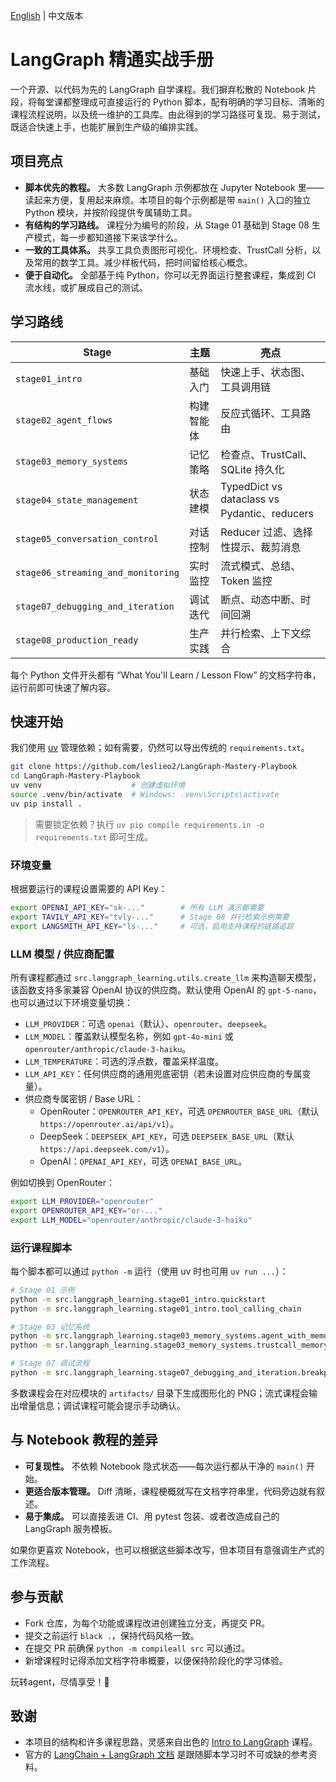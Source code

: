 [English](README.md) | 中文版本

# LangGraph 精通实战手册

一个开源、以代码为先的 LangGraph 自学课程。我们摒弃松散的 Notebook 片段，将每堂课都整理成可直接运行的 Python 脚本，配有明确的学习目标、清晰的课程流程说明，以及统一维护的工具库。由此得到的学习路径可复现、易于测试，既适合快速上手，也能扩展到生产级的编排实践。

## 项目亮点

- **脚本优先的教程。** 大多数 LangGraph 示例都放在 Jupyter Notebook 里——读起来方便，复用起来麻烦。本项目的每个示例都是带 `main()` 入口的独立 Python 模块，并按阶段提供专属辅助工具。
- **有结构的学习路线。** 课程分为编号的阶段，从 Stage 01 基础到 Stage 08 生产模式，每一步都知道接下来该学什么。
- **一致的工具体系。** 共享工具负责图形可视化、环境检查、TrustCall 分析，以及常用的数学工具。减少样板代码，把时间留给核心概念。
- **便于自动化。** 全部基于纯 Python，你可以无界面运行整套课程，集成到 CI 流水线，或扩展成自己的测试。

## 学习路线

| Stage | 主题 | 亮点 |
| --- | --- | --- |
| `stage01_intro` | 基础入门 | 快速上手、状态图、工具调用链 |
| `stage02_agent_flows` | 构建智能体 | 反应式循环、工具路由 |
| `stage03_memory_systems` | 记忆策略 | 检查点、TrustCall、SQLite 持久化 |
| `stage04_state_management` | 状态建模 | TypedDict vs dataclass vs Pydantic、reducers |
| `stage05_conversation_control` | 对话控制 | Reducer 过滤、选择性提示、裁剪消息 |
| `stage06_streaming_and_monitoring` | 实时监控 | 流式模式、总结、Token 监控 |
| `stage07_debugging_and_iteration` | 调试迭代 | 断点、动态中断、时间回溯 |
| `stage08_production_ready` | 生产实践 | 并行检索、上下文综合 |

每个 Python 文件开头都有 “What You'll Learn / Lesson Flow” 的文档字符串，运行前即可快速了解内容。

## 快速开始

我们使用 [uv](https://docs.astral.sh/uv/) 管理依赖；如有需要，仍然可以导出传统的 `requirements.txt`。

```bash
git clone https://github.com/leslieo2/LangGraph-Mastery-Playbook
cd LangGraph-Mastery-Playbook
uv venv                    # 创建虚拟环境
source .venv/bin/activate  # Windows: .venv\Scripts\activate
uv pip install .
```

> 需要锁定依赖？执行 `uv pip compile requirements.in -o requirements.txt` 即可生成。

### 环境变量

根据要运行的课程设置需要的 API Key：

```bash
export OPENAI_API_KEY="sk-..."        # 所有 LLM 演示都需要
export TAVILY_API_KEY="tvly-..."      # Stage 08 并行检索示例需要
export LANGSMITH_API_KEY="ls-..."     # 可选，启用支持课程的链路追踪
```

### LLM 模型 / 供应商配置

所有课程都通过 `src.langgraph_learning.utils.create_llm` 来构造聊天模型，该函数支持多家兼容 OpenAI 协议的供应商。默认使用 OpenAI 的 `gpt-5-nano`，也可以通过以下环境变量切换：

- `LLM_PROVIDER`：可选 `openai`（默认）、`openrouter`、`deepseek`。
- `LLM_MODEL`：覆盖默认模型名称，例如 `gpt-4o-mini` 或 `openrouter/anthropic/claude-3-haiku`。
- `LLM_TEMPERATURE`：可选的浮点数，覆盖采样温度。
- `LLM_API_KEY`：任何供应商的通用兜底密钥（若未设置对应供应商的专属变量）。
- 供应商专属密钥 / Base URL：
  - OpenRouter：`OPENROUTER_API_KEY`，可选 `OPENROUTER_BASE_URL`（默认 `https://openrouter.ai/api/v1`）。
  - DeepSeek：`DEEPSEEK_API_KEY`，可选 `DEEPSEEK_BASE_URL`（默认 `https://api.deepseek.com/v1`）。
  - OpenAI：`OPENAI_API_KEY`，可选 `OPENAI_BASE_URL`。

例如切换到 OpenRouter：

```bash
export LLM_PROVIDER="openrouter"
export OPENROUTER_API_KEY="or-..."
export LLM_MODEL="openrouter/anthropic/claude-3-haiku"
```

### 运行课程脚本

每个脚本都可以通过 `python -m` 运行（使用 uv 时也可用 `uv run ...`）：

```bash
# Stage 01 示例
python -m src.langgraph_learning.stage01_intro.quickstart
python -m src.langgraph_learning.stage01_intro.tool_calling_chain

# Stage 03 记忆系统
python -m src.langgraph_learning.stage03_memory_systems.agent_with_memory
python -m sr.langgraph_learning.stage03_memory_systems.trustcall_memory_agent

# Stage 07 调试流程
python -m src.langgraph_learning.stage07_debugging_and_iteration.breakpoints
```

多数课程会在对应模块的 `artifacts/` 目录下生成图形化的 PNG；流式课程会输出增量信息；调试课程可能会提示手动确认。


## 与 Notebook 教程的差异

- **可复现性。** 不依赖 Notebook 隐式状态——每次运行都从干净的 `main()` 开始。
- **更适合版本管理。** Diff 清晰，课程梗概就写在文档字符串里，代码旁边就有叙述。
- **易于集成。** 可以直接丢进 CI、用 pytest 包装、或者改造成自己的 LangGraph 服务模板。

如果你更喜欢 Notebook，也可以根据这些脚本改写，但本项目有意强调生产式的工作流程。

## 参与贡献

- Fork 仓库，为每个功能或课程改进创建独立分支，再提交 PR。
- 提交之前运行 `black .`，保持代码风格一致。
- 在提交 PR 前确保 `python -m compileall src` 可以通过。
- 新增课程时记得添加文档字符串概要，以便保持阶段化的学习体验。

玩转agent，尽情享受！🎯

## 致谢

- 本项目的结构和许多课程思路，灵感来自出色的 [Intro to LangGraph](https://academy.langchain.com/courses/take/intro-to-langgraph) 课程。
- 官方的 [LangChain + LangGraph 文档](https://docs.langchain.com/) 是跟随脚本学习时不可或缺的参考资料。
